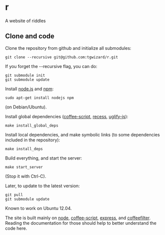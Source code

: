 # r

A website of riddles

## Clone and code

Clone the repository from github and initialize all submodules:

	git clone --recursive git@github.com:tgwizard/r.git

If you forget the --recursive flag, you can do:

	git submodule init
	git submodule update


Install [node.js](http://nodejs.org/) and [npm](http://npmjs.org/):

	sudo apt-get install nodejs npm

(on Debian/Ubuntu).

Install global dependencies ([coffee-script](http://coffeescript.org/),
[recess](https://github.com/twitter/recess),
[uglify-js](https://github.com/mishoo/UglifyJS/)):

	make install_global_deps

Install local dependencies, and make symbolic links (to some
dependencies included in the repository):

	make install_deps


Build everything, and start the server:

	make start_server

(Stop it with Ctrl-C).

Later, to update to the latest version:

	git pull
	git submodule update

Known to work on Ubuntu 12.04.

The site is built mainly on [node](http://node.js),
[coffee-script](http://coffeescript.org), [express](http://expressjs.org),
and [coffeefilter](https://github.com/tgwizard/coffeefilter). Reading the
documentation for those should help to better understand the code here.